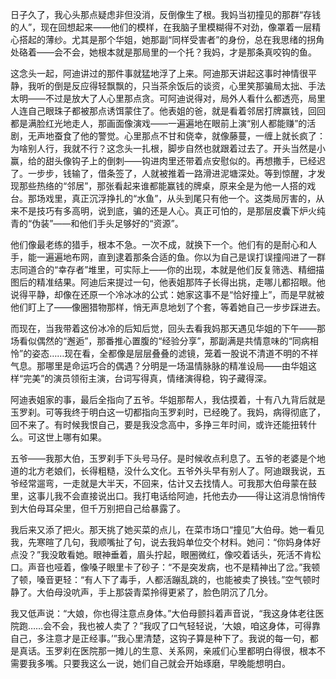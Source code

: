日子久了，我心头那点疑虑非但没消，反倒像生了根。我妈当初撞见的那群“存钱的人”，现在回想起来——他们的模样，在我脑子里模糊得不对劲，像罩着一层精心搭起的薄纱。尤其是那个华姐，她那副“同样受害者”的身份，总在我思绪的拐角处硌着——会不会，她根本就是那局里的一个托？我妈，才是那条真咬钩的鱼。

这念头一起，阿迪讲过的那件事就猛地浮了上来。阿迪那天讲起这事时神情很平静，我听的倒是反应得轻飘飘的，只当茶余饭后的谈资，心里笑那骗局太拙、手法太明——不过是放大了人心里那点贪。可阿迪说得对，局外人看什么都透亮，局里人连自己眼珠子都被那点诱饵蒙住了。他表姐的爸，就是看着邻居打牌赢钱，回回都是满脸红光地走人，那画面像演戏——一遍遍地在眼前上演“别人都能赚”的活剧，无声地蚕食了他的警觉。心里那点不甘和侥幸，就像藤蔓，一缠上就长疯了：为啥别人行，我就不行？这念头一扎根，脚步自然也就跟着过去了。开头当然是小赢，给的甜头像钩子上的倒刺——钩进肉里还带着点安慰似的。再想撒手，已经迟了。一步步，钱输了，借条签了，人就被推着一路滑进泥塘深处。等到惊醒，才发现那些热络的“邻居”，那张看起来谁都能赢钱的牌桌，原来全是为他一人搭的戏台。那场戏里，真正沉浮挣扎的“水鱼”，从头到尾只有他一个。这类局厉害的，从来不是技巧有多高明，说到底，骗的还是人心。真正可怕的，是那层皮囊下炉火纯青的“伪装”——和他们手头足够好的“资源”。

他们像最老练的猎手，根本不急。一次不成，就换下一个。他们有的是耐心和人手，能一遍遍地布网，直到逮着那条合适的鱼。你以为自己是误打误撞闯进了一群志同道合的“幸存者”堆里，可实际上——你的出现，本就是他们反复筛选、精细描图后的精准结果。阿迪后来提过一句，他表姐那阵子长得出挑，走哪儿都招眼。他说得平静，却像在还原一个冷冰冰的公式：她家这事不是“恰好撞上”，而是早就被他们盯上了——像圈猎物那样，悄无声息地划了个套，等着她自己一步步踩进去。

而现在，当我带着这份冰冷的后知后觉，回头去看我妈那天遇见华姐的下午——那场看似偶然的“邂逅”，那番推心置腹的“经验分享”，那副满是共情意味的“同病相怜”的姿态……现在看，全都像是层层叠叠的滤镜，笼着一股说不清道不明的不祥气息。那哪里是命运巧合的偶遇？分明是一场温情脉脉的精准设局——由华姐这样“完美”的演员领衔主演，台词写得真，情绪演得稳，钩子藏得深。

阿迪表姐家的事，最后全指向了五爷。华姐那帮人，我估摸着，十有八九背后就是玉罗刹。可等我终于明白这一切都指向玉罗刹时，已经晚了。我妈，病得彻底了，回不来了。有时候我恨自己，要是我没念高中，多挣三年时间，或许还能扭转什么。可这世上哪有如果。

五爷——我那大伯，玉罗刹手下头号马仔。是时候收点利息了。五爷的老婆是个地道的北方老娘们，长得粗糙，没什么文化。五爷外头早有别人了。阿迪跟我说，五爷经常遛弯，一走就是大半天，不回来，估计又去找情人。可我那大伯母蒙在鼓里，这事儿我不会直接说出口。我打电话给阿迪，托他去办——得让这消息悄悄传到大伯母耳朵里，但千万别把自己给暴露了。

我后来又添了把火。那天挑了她买菜的点儿，在菜市场口“撞见”大伯母。她一看见我，先寒暄了几句，我顺嘴扯了句，说去我妈单位交个材料。她问：“你妈身体好点没？”我没敢看她。眼神垂着，眉头拧起，眼圈微红，像咬着话头，死活不肯松口。声音也哑着，像嗓子眼里卡了砂子：“不是突发病，也不是精神出了岔。”我顿了顿，嗓音更轻：“有人下了毒手，人都活蹦乱跳的，也能被卖了换钱。”空气顿时静了。大伯母没吭声，手上那袋青菜拎得更紧了，脸色阴沉了几分。

我又低声说：“大娘，你也得注意点身体。”大伯母颤抖着声音说，“我这身体老往医院跑……会不会，我也被人卖了？”我叹了口气轻轻说，‘大娘，咱这身体，可得靠自己，多注意才是正经事。’”我心里清楚，这钩子算是种下了。我说的每一句，都是真话。玉罗刹在医院那一摊儿的生意、关系网，亲戚们心里都明白得很，根本不需要我多嘴。只要我这么一说，她们自己就会开始琢磨，早晚能想明白。
